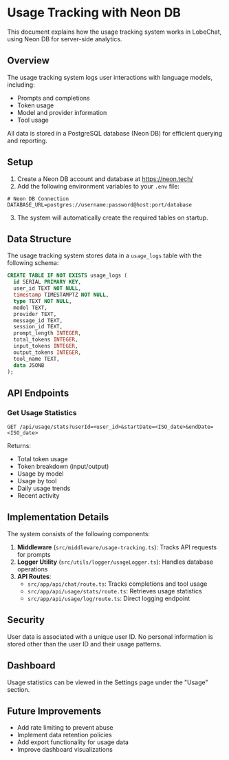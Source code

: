 # Usage Tracking with Neon DB

This document explains how the usage tracking system works in LobeChat, using Neon DB for server-side analytics.

## Overview

The usage tracking system logs user interactions with language models, including:
- Prompts and completions
- Token usage
- Model and provider information
- Tool usage

All data is stored in a PostgreSQL database (Neon DB) for efficient querying and reporting.

## Setup

1. Create a Neon DB account and database at https://neon.tech/
2. Add the following environment variables to your `.env` file:

```
# Neon DB Connection
DATABASE_URL=postgres://username:password@host:port/database
```

3. The system will automatically create the required tables on startup.

## Data Structure

The usage tracking system stores data in a `usage_logs` table with the following schema:

```sql
CREATE TABLE IF NOT EXISTS usage_logs (
  id SERIAL PRIMARY KEY,
  user_id TEXT NOT NULL,
  timestamp TIMESTAMPTZ NOT NULL,
  type TEXT NOT NULL,
  model TEXT,
  provider TEXT,
  message_id TEXT,
  session_id TEXT,
  prompt_length INTEGER,
  total_tokens INTEGER,
  input_tokens INTEGER,
  output_tokens INTEGER,
  tool_name TEXT,
  data JSONB
);
```

## API Endpoints

### Get Usage Statistics

```
GET /api/usage/stats?userId=<user_id>&startDate=<ISO_date>&endDate=<ISO_date>
```

Returns:
- Total token usage
- Token breakdown (input/output)
- Usage by model
- Usage by tool
- Daily usage trends
- Recent activity

## Implementation Details

The system consists of the following components:

1. **Middleware** (`src/middleware/usage-tracking.ts`): Tracks API requests for prompts
2. **Logger Utility** (`src/utils/logger/usageLogger.ts`): Handles database operations
3. **API Routes**:
   - `src/app/api/chat/route.ts`: Tracks completions and tool usage
   - `src/app/api/usage/stats/route.ts`: Retrieves usage statistics
   - `src/app/api/usage/log/route.ts`: Direct logging endpoint

## Security

User data is associated with a unique user ID. No personal information is stored other than the user ID and their usage patterns.

## Dashboard

Usage statistics can be viewed in the Settings page under the "Usage" section.

## Future Improvements

- Add rate limiting to prevent abuse
- Implement data retention policies
- Add export functionality for usage data
- Improve dashboard visualizations 